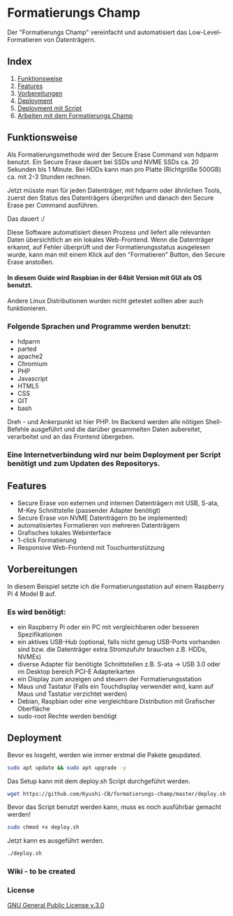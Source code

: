 # Formatierungs Champ

Der "Formatierungs Champ" vereinfacht und automatisiert das Low-Level-Formatieren von Datenträgern.

## Index

1. [Funktionsweise](#funktionsweise)
2. [Features](#features) 
3. [Vorbereitungen](#vorbereitungen)
4. [Deployment](#deployment)
5. [Deployment mit Script](#deployment-mit-script)
6. [Arbeiten mit dem Formatierungs Champ](#arbeiten-mit-dem-formatierungs-champ)

## Funktionsweise

Als Formatierungsmethode wird der Secure Erase Command von hdparm benutzt. Ein Secure Erase dauert bei SSDs und NVME SSDs ca. 20 Sekunden bis 1 Minute.
Bei HDDs kann man pro Platte (Richtgröße 500GB) ca. mit 2-3 Stunden rechnen.

Jetzt müsste man für jeden Datenträger, mit hdparm oder ähnlichen Tools,
zuerst den Status des Datenträgers überprüfen und danach den Secure Erase per Command ausführen.

Das dauert :/

Diese Software automatisiert diesen Prozess und liefert alle relevanten Daten übersichtlich an ein lokales Web-Frontend.
Wenn die Datenträger erkannt, auf Fehler überprüft und der Formatierungsstatus ausgelesen wurde, kann man mit einem Klick auf den "Formatieren" Button,
den Secure Erase anstoßen.

#### In diesem Guide wird Raspbian in der 64bit Version mit GUI als OS benutzt.
Andere Linux Distributionen wurden nicht getestet sollten aber auch funktionieren.

### Folgende Sprachen und Programme werden benutzt:
- hdparm
- parted
- apache2
- Chromium
- PHP
- Javascript
- HTML5
- CSS
- GIT
- bash

Dreh - und Ankerpunkt ist hier PHP. Im Backend werden alle nötigen Shell-Befehle ausgeführt und die darüber gesammelten Daten aubereitet,
verarbeitet und an das Frontend übergeben.

### Eine Internetverbindung wird nur beim Deployment per Script benötigt und zum Updaten des Repositorys. 

## Features

- Secure Erase von externen und internen Datenträgern mit USB, S-ata, M-Key Schnittstelle (passender Adapter benötigt)
- Secure Erase von NVME Datenträgern (to be implemented)
- automatisiertes Formatieren von mehreren Datenträgern
- Grafisches lokales Webinterface
- 1-click Formatierung
- Responsive Web-Frontend mit Touchunterstützung

## Vorbereitungen

In diesem Beispiel setzte ich die Formatierungsstation auf einem Raspberry Pi 4 Model B auf.

### Es wird benötigt:
- ein Raspberry Pi oder ein PC mit vergleichbaren oder besseren Spezifikationen
- ein aktives USB-Hub (optional, falls nicht genug USB-Ports vorhanden sind bzw. die Datenträger extra Stromzufuhr brauchen z.B. HDDs, NVMEs)
- diverse Adapter für benötigte Schnittstellen z.B. S-ata -> USB 3.0 oder im Desktop bereich PCI-E Adapterkarten
- ein Display zum anzeigen und steuern der Formatierungsstation
- Maus und Tastatur (Falls ein Touchdisplay verwendet wird, kann auf Maus und Tastatur verzichtet werden)
- Debian, Raspbian oder eine vergleichbare Distribution mit Grafischer Oberfläche
- sudo-root Rechte werden benötigt

## Deployment

Bevor es losgeht, werden wie immer erstmal die Pakete geupdated.
``` bash
sudo apt update && sudo apt upgrade -y
```

Das Setup kann mit dem deploy.sh Script durchgeführt werden.
``` bash
wget https://github.com/Kyushi-CB/formatierungs-champ/master/deploy.sh
````

Bevor das Script benutzt werden kann, muss es noch ausführbar gemacht werden!
``` bash
sudo chmod +x deploy.sh
```

Jetzt kann es ausgeführt werden.
``` bash
./deploy.sh
```

### Wiki - to be created
### License
[GNU General Public License v.3.0](https://github.com/Kyushi-CB/formatierungs-champ/master/LICENSE.md)
